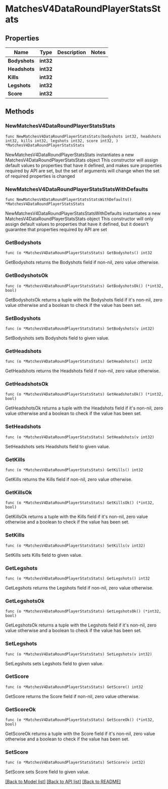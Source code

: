 # MatchesV4DataRoundPlayerStatsStats

## Properties

Name | Type | Description | Notes
------------ | ------------- | ------------- | -------------
**Bodyshots** | **int32** |  | 
**Headshots** | **int32** |  | 
**Kills** | **int32** |  | 
**Legshots** | **int32** |  | 
**Score** | **int32** |  | 

## Methods

### NewMatchesV4DataRoundPlayerStatsStats

`func NewMatchesV4DataRoundPlayerStatsStats(bodyshots int32, headshots int32, kills int32, legshots int32, score int32, ) *MatchesV4DataRoundPlayerStatsStats`

NewMatchesV4DataRoundPlayerStatsStats instantiates a new MatchesV4DataRoundPlayerStatsStats object
This constructor will assign default values to properties that have it defined,
and makes sure properties required by API are set, but the set of arguments
will change when the set of required properties is changed

### NewMatchesV4DataRoundPlayerStatsStatsWithDefaults

`func NewMatchesV4DataRoundPlayerStatsStatsWithDefaults() *MatchesV4DataRoundPlayerStatsStats`

NewMatchesV4DataRoundPlayerStatsStatsWithDefaults instantiates a new MatchesV4DataRoundPlayerStatsStats object
This constructor will only assign default values to properties that have it defined,
but it doesn't guarantee that properties required by API are set

### GetBodyshots

`func (o *MatchesV4DataRoundPlayerStatsStats) GetBodyshots() int32`

GetBodyshots returns the Bodyshots field if non-nil, zero value otherwise.

### GetBodyshotsOk

`func (o *MatchesV4DataRoundPlayerStatsStats) GetBodyshotsOk() (*int32, bool)`

GetBodyshotsOk returns a tuple with the Bodyshots field if it's non-nil, zero value otherwise
and a boolean to check if the value has been set.

### SetBodyshots

`func (o *MatchesV4DataRoundPlayerStatsStats) SetBodyshots(v int32)`

SetBodyshots sets Bodyshots field to given value.


### GetHeadshots

`func (o *MatchesV4DataRoundPlayerStatsStats) GetHeadshots() int32`

GetHeadshots returns the Headshots field if non-nil, zero value otherwise.

### GetHeadshotsOk

`func (o *MatchesV4DataRoundPlayerStatsStats) GetHeadshotsOk() (*int32, bool)`

GetHeadshotsOk returns a tuple with the Headshots field if it's non-nil, zero value otherwise
and a boolean to check if the value has been set.

### SetHeadshots

`func (o *MatchesV4DataRoundPlayerStatsStats) SetHeadshots(v int32)`

SetHeadshots sets Headshots field to given value.


### GetKills

`func (o *MatchesV4DataRoundPlayerStatsStats) GetKills() int32`

GetKills returns the Kills field if non-nil, zero value otherwise.

### GetKillsOk

`func (o *MatchesV4DataRoundPlayerStatsStats) GetKillsOk() (*int32, bool)`

GetKillsOk returns a tuple with the Kills field if it's non-nil, zero value otherwise
and a boolean to check if the value has been set.

### SetKills

`func (o *MatchesV4DataRoundPlayerStatsStats) SetKills(v int32)`

SetKills sets Kills field to given value.


### GetLegshots

`func (o *MatchesV4DataRoundPlayerStatsStats) GetLegshots() int32`

GetLegshots returns the Legshots field if non-nil, zero value otherwise.

### GetLegshotsOk

`func (o *MatchesV4DataRoundPlayerStatsStats) GetLegshotsOk() (*int32, bool)`

GetLegshotsOk returns a tuple with the Legshots field if it's non-nil, zero value otherwise
and a boolean to check if the value has been set.

### SetLegshots

`func (o *MatchesV4DataRoundPlayerStatsStats) SetLegshots(v int32)`

SetLegshots sets Legshots field to given value.


### GetScore

`func (o *MatchesV4DataRoundPlayerStatsStats) GetScore() int32`

GetScore returns the Score field if non-nil, zero value otherwise.

### GetScoreOk

`func (o *MatchesV4DataRoundPlayerStatsStats) GetScoreOk() (*int32, bool)`

GetScoreOk returns a tuple with the Score field if it's non-nil, zero value otherwise
and a boolean to check if the value has been set.

### SetScore

`func (o *MatchesV4DataRoundPlayerStatsStats) SetScore(v int32)`

SetScore sets Score field to given value.



[[Back to Model list]](../README.md#documentation-for-models) [[Back to API list]](../README.md#documentation-for-api-endpoints) [[Back to README]](../README.md)


